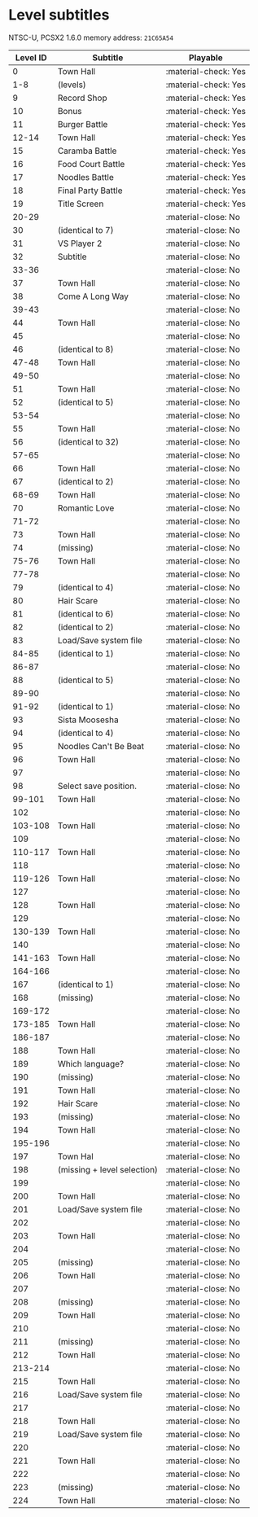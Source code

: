 # Level subtitles
NTSC-U, PCSX2 1.6.0 memory address: `21C65A54`

| Level ID | Subtitle                    | Playable             |
|----------|-----------------------------|----------------------|
| 0        | Town Hall                   | :material-check: Yes |
| 1-8      | (levels)                    | :material-check: Yes |
| 9        | Record Shop                 | :material-check: Yes |
| 10       | Bonus                       | :material-check: Yes |
| 11       | Burger Battle               | :material-check: Yes |
| 12-14    | Town Hall                   | :material-check: Yes |
| 15       | Caramba Battle              | :material-check: Yes |
| 16       | Food Court Battle           | :material-check: Yes |
| 17       | Noodles Battle              | :material-check: Yes |
| 18       | Final Party Battle          | :material-check: Yes |
| 19       | Title Screen                | :material-check: Yes |
| 20-29    |                             | :material-close: No  |
| 30       | (identical to 7)            | :material-close: No  |
| 31       | VS Player 2                 | :material-close: No  |
| 32       | Subtitle                    | :material-close: No  |
| 33-36    |                             | :material-close: No  |
| 37       | Town Hall                   | :material-close: No  |
| 38       | Come A Long Way             | :material-close: No  |
| 39-43    |                             | :material-close: No  |
| 44       | Town Hall                   | :material-close: No  |
| 45       |                             | :material-close: No  |
| 46       | (identical to 8)            | :material-close: No  |
| 47-48    | Town Hall                   | :material-close: No  |
| 49-50    |                             | :material-close: No  |
| 51       | Town Hall                   | :material-close: No  |
| 52       | (identical to 5)            | :material-close: No  |
| 53-54    |                             | :material-close: No  |
| 55       | Town Hall                   | :material-close: No  |
| 56       | (identical to 32)           | :material-close: No  |
| 57-65    |                             | :material-close: No  |
| 66       | Town Hall                   | :material-close: No  |
| 67       | (identical to 2)            | :material-close: No  |
| 68-69    | Town Hall                   | :material-close: No  |
| 70       | Romantic Love               | :material-close: No  |
| 71-72    |                             | :material-close: No  |
| 73       | Town Hall                   | :material-close: No  |
| 74       | (missing)                   | :material-close: No  |
| 75-76    | Town Hall                   | :material-close: No  |
| 77-78    |                             | :material-close: No  |
| 79       | (identical to 4)            | :material-close: No  |
| 80       | Hair Scare                  | :material-close: No  |
| 81       | (identical to 6)            | :material-close: No  |
| 82       | (identical to 2)            | :material-close: No  |
| 83       | Load/Save system file       | :material-close: No  |
| 84-85    | (identical to 1)            | :material-close: No  |
| 86-87    |                             | :material-close: No  |
| 88       | (identical to 5)            | :material-close: No  |
| 89-90    |                             | :material-close: No  |
| 91-92    | (identical to 1)            | :material-close: No  |
| 93       | Sista Moosesha              | :material-close: No  |
| 94       | (identical to 4)            | :material-close: No  |
| 95       | Noodles Can't Be Beat       | :material-close: No  |
| 96       | Town Hall                   | :material-close: No  |
| 97       |                             | :material-close: No  |
| 98       | Select save position.       | :material-close: No  |
| 99-101   | Town Hall                   | :material-close: No  |
| 102      |                             | :material-close: No  |
| 103-108  | Town Hall                   | :material-close: No  |
| 109      |                             | :material-close: No  |
| 110-117  | Town Hall                   | :material-close: No  |
| 118      |                             | :material-close: No  |
| 119-126  | Town Hall                   | :material-close: No  |
| 127      |                             | :material-close: No  |
| 128      | Town Hall                   | :material-close: No  |
| 129      |                             | :material-close: No  |
| 130-139  | Town Hall                   | :material-close: No  |
| 140      |                             | :material-close: No  |
| 141-163  | Town Hall                   | :material-close: No  |
| 164-166  |                             | :material-close: No  |
| 167      | (identical to 1)            | :material-close: No  |
| 168      | (missing)                   | :material-close: No  |
| 169-172  |                             | :material-close: No  |
| 173-185  | Town Hall                   | :material-close: No  |
| 186-187  |                             | :material-close: No  |
| 188      | Town Hall                   | :material-close: No  |
| 189      | Which language?             | :material-close: No  |
| 190      | (missing)                   | :material-close: No  |
| 191      | Town Hall                   | :material-close: No  |
| 192      | Hair Scare                  | :material-close: No  |
| 193      | (missing)                   | :material-close: No  |
| 194      | Town Hall                   | :material-close: No  |
| 195-196  |                             | :material-close: No  |
| 197      | Town Hal                    | :material-close: No  |
| 198      | (missing + level selection) | :material-close: No  |
| 199      |                             | :material-close: No  |
| 200      | Town Hall                   | :material-close: No  |
| 201      | Load/Save system file       | :material-close: No  |
| 202      |                             | :material-close: No  |
| 203      | Town Hall                   | :material-close: No  |
| 204      |                             | :material-close: No  |
| 205      | (missing)                   | :material-close: No  |
| 206      | Town Hall                   | :material-close: No  |
| 207      |                             | :material-close: No  |
| 208      | (missing)                   | :material-close: No  |
| 209      | Town Hall                   | :material-close: No  |
| 210      |                             | :material-close: No  |
| 211      | (missing)                   | :material-close: No  |
| 212      | Town Hall                   | :material-close: No  |
| 213-214  |                             | :material-close: No  |
| 215      | Town Hall                   | :material-close: No  |
| 216      | Load/Save system file       | :material-close: No  |
| 217      |                             | :material-close: No  |
| 218      | Town Hall                   | :material-close: No  |
| 219      | Load/Save system file       | :material-close: No  |
| 220      |                             | :material-close: No  |
| 221      | Town Hall                   | :material-close: No  |
| 222      |                             | :material-close: No  |
| 223      | (missing)                   | :material-close: No  |
| 224      | Town Hall                   | :material-close: No  |
